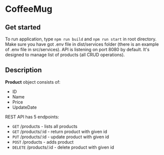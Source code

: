 # CoffeeMug

## Get started

To run application, type `npm run build` and `npm run start` in root directory.
Make sure you have got .env file in dist/services folder (there is an example of .env file in src/services).
API is listening on port 8080 by default.
It's designed to manage list of products (all CRUD operations).

## Description

<b>Product</b> object consists of:

-   ID
-   Name
-   Price
-   UpdateDate

REST API has 5 endpoints:

-   `GET` /products - lists all products
-   `GET` /products/:id - return product with given id
-   `PUT` /products/:id - update product with given id
-   `POST` /products - adds product
-   `DELETE` /products/:id - delete product with given id
